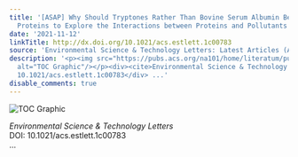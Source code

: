 ```yaml
---
title: '[ASAP] Why Should Tryptones Rather Than Bovine Serum Albumin Be Used as Model
  Proteins to Explore the Interactions between Proteins and Pollutants in Environments?'
date: '2021-11-12'
linkTitle: http://dx.doi.org/10.1021/acs.estlett.1c00783
source: 'Environmental Science & Technology Letters: Latest Articles (ACS Publications)'
description: '<p><img src="https://pubs.acs.org/na101/home/literatum/publisher/achs/journals/content/estlcu/0/estlcu.ahead-of-print/acs.estlett.1c00783/20211112/images/medium/ez1c00783_0004.gif"
  alt="TOC Graphic"/></p><div><cite>Environmental Science & Technology Letters</cite></div><div>DOI:
  10.1021/acs.estlett.1c00783</div> ...'
disable_comments: true
---
```

<p><img src="https://pubs.acs.org/na101/home/literatum/publisher/achs/journals/content/estlcu/0/estlcu.ahead-of-print/acs.estlett.1c00783/20211112/images/medium/ez1c00783_0004.gif" alt="TOC Graphic"/></p><div><cite>Environmental Science & Technology Letters</cite></div><div>DOI: 10.1021/acs.estlett.1c00783</div> ...